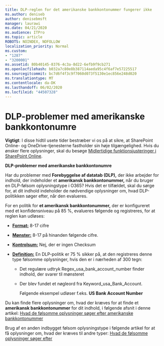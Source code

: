 ```yaml
---
title: DLP-reglen for det amerikanske bankkontonummer fungerer ikke
ms.author: deniseb
author: denisebmsft
manager: laurawi
ms.date: 04/21/2020
ms.audience: ITPro
ms.topic: article
ROBOTS: NOINDEX, NOFOLLOW
localization_priority: Normal
ms.custom:
- "1287"
- "3200001"
ms.assetid: 80b40145-8376-4c3a-8d22-6efb9f9cb271
ms.openlocfilehash: b032a7c80e8b387114aeda95c4f6af7e57225517
ms.sourcegitcommit: bc7d6f4f3c9f7060d073f5130e1ec856e248d020
ms.translationtype: MT
ms.contentlocale: da-DK
ms.lasthandoff: 06/02/2020
ms.locfileid: "44507328"
---
```

# <a name="dlp-issues-with-us-bank-account-numbers"></a>DLP-problemer med amerikanske bankkontonumre

**Vigtigt**: I disse hidtil usete tider bestræber vi os på at sikre, at SharePoint Online- og OneDrive-tjenesterne fastholder sin høje tilgængelighed. Hvis du ønsker flere oplysninger, skal du besøge [Midlertidige funktionsjusteringer i SharePoint Online](https://aka.ms/ODSPAdjustments).

**DLP-problemer med amerikanske bankkontonumre**

Har du problemer med **Forebyggelse af datatab (DLP),** der ikke arbejder for indhold, der indeholder et **amerikansk bankkontonummer,** når du bruger en DLP-følsom oplysningstype i O365? Hvis det er tilfældet, skal du sørge for, at dit indhold indeholder de nødvendige oplysninger om, hvad DLP-politikken søger efter, når den evalueres.
  
For en politik for **et amerikansk bankkontonummer,** der er konfigureret med et konfidensniveau på 85 %, evalueres følgende og registreres, for at reglen kan udløses:
  
- **[Format:](https://docs.microsoft.com/microsoft-365/compliance/sensitive-information-type-entity-definitions#format-77)** 8-17 cifre

- **[Mønster:](https://docs.microsoft.com/microsoft-365/compliance/sensitive-information-type-entity-definitions#pattern-77)** 8-17 på hinanden følgende cifre.

- **[Kontrolsum:](https://docs.microsoft.com/microsoft-365/compliance/sensitive-information-type-entity-definitions#checksum-76)** Nej, der er ingen Checksum

- **[Definition:](https://docs.microsoft.com/microsoft-365/compliance/sensitive-information-type-entity-definitions)** En DLP-politik er 75 % sikker på, at den registreres denne type følsomme oplysninger, hvis den er i nærheden af 300 tegn:

  - Det regulære udtryk Regex_usa_bank_account_number finder indhold, der svarer til mønsteret

  - Der blev fundet et nøgleord fra Keyword_usa_Bank_Account.

    Følgende eksempel udløser f.eks. **US Bank Account Number**

Du kan finde flere oplysninger om, hvad der kræves for at finde et **amerikansk bankkontonummer** for dit indhold, i følgende afsnit i denne artikel: [Hvad de følsomme oplysninger søger efter amerikanske bankkontonummer](https://docs.microsoft.com/microsoft-365/compliance/sensitive-information-type-entity-definitions#us-bank-account-number)
  
Brug af en anden indbygget følsom oplysningstype i følgende artikel for at få oplysninger om, hvad der kræves til andre typer: [Hvad de følsomme oplysninger søger efter](https://docs.microsoft.com/microsoft-365/compliance/sensitive-information-type-entity-definitions)
  